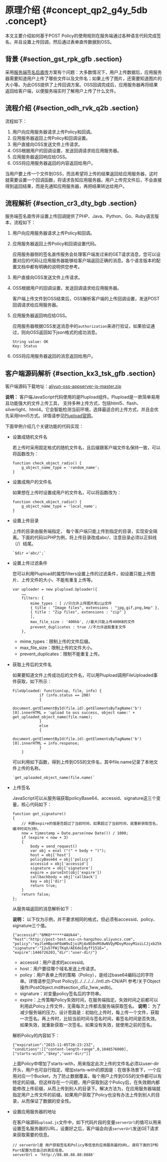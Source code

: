 # 原理介绍 {#concept_qp2_g4y_5db .concept}

本文主要介绍如何基于POST Policy的使用规则在服务端通过各种语言代码完成签名，并且设置上传回调，然后通过表单直传数据到OSS。

## 背景 {#section_gst_rpk_gfb .section}

采用[服务端签名后直传](intl.zh-CN/最佳实践/Web端直传实践/服务端签名后直传.md#)方案有个问题：大多数情况下，用户上传数据后，应用服务器需要知道用户上传了哪些文件以及文件名；如果上传了图片，还需要知道图片的大小等。为此OSS提供了上传回调方案。OSS回调完成后，应用服务器再将结果返回给客户端，以便服务端实时了解用户上传了什么文件。

## 流程介绍 {#section_odh_rvk_q2b .section}

 

流程如下：

1.  用户向应用服务器请求上传Policy和回调。
2.  应用服务器返回上传Policy和回调设置。
3.  用户直接向OSS发送文件上传请求。
4.  OSS根据用户的回调设置，发送回调请求给应用服务器。
5.  应用服务器返回响应给OSS。
6.  OSS将应用服务器返回的内容返回给用户。

当用户要上传一个文件到OSS，而且希望将上传的结果返回给应用服务器，这时就需要设置一个回调函数，将请求告知应用服务器。用户上传完文件后，不会直接得到返回结果，而是先通知应用服务器，再把结果转达给用户。

## 流程解析 {#section_cr3_dty_bgb .section}

服务端签名直传并设置上传回调提供了PHP、Java、Python、Go、Ruby语言版本，流程如下：

1.  用户向应用服务器请求上传Policy和回调。
2.  应用服务器返回上传Policy和回调设置代码。

    应用服务器侧的签名直传服务会处理客户端发过来的GET请求消息，您可以设置对应的代码让应用服务器能够给客户端返回正确的消息。各个语言版本的配置文档中都有明确的说明供您参考。

3.  用户直接向OSS发送文件上传请求。
4.  OSS根据用户的回调设置，发送回调请求给应用服务器。

    客户端上传文件到OSS结束后，OSS解析客户端的上传回调设置，发送POST回调请求给应用服务器。

5.  应用服务器返回响应给OSS。

    应用服务器根据OSS发送消息中的`authorization`来进行验证，如果验证通过，则向OSS返回如下json格式的成功消息。

    ```
    String value: OK
    Key: Status
    ```

6.  OSS将应用服务器返回的消息返回给用户。

## 客户端源码解析 {#section_kx3_tsk_gfb .section}

客户端源码下载地址：[aliyun-oss-appserver-js-master.zip](http://docs-aliyun.cn-hangzhou.oss.aliyun-inc.com/assets/attach/86983/APP_zh/1537971352825/aliyun-oss-appserver-js-master.zip)

**说明：** 客户端JavaScript代码使用的是Plupload组件。Plupload是一款简单易用且功能强大的文件上传工具， 支持多种上传方式，包括html5、flash、silverlight、html4。它会智能检测当前环境，选择最适合的上传方式，并且会优先采用html5方式。详情请参见[Plupload官网](https://www.plupload.com/)。

下面举例介绍几个关键功能的代码实现：

-   设置成随机文件名

    若上传时采用固定格式的随机文件名，且后缀跟客户端文件名保持一致，可以将函数改为：

    ```
    function check_object_radio() {
        g_object_name_type = 'random_name';
    }
    ```

-   设置成用户的文件名

    如果想在上传时设置成用户的文件名，可以将函数改为：

    ```
    function check_object_radio() {
        g_object_name_type = 'local_name';
    }
    ```

-   设置上传目录

    上传的目录由服务端指定， 每个客户端只能上传到指定的目录，实现安全隔离。下面的代码以PHP为例，将上传目录改成abc/，注意目录必须以正斜线（/）结尾。

    ```
    `$dir ='abc/';`
    ```

-   设置上传过滤条件

    您可以利用Plupload的属性filters设置上传的过滤条件，如设置只能上传图片、上传文件的大小、不能有重复上传等。

    ```
    var uploader = new plupload.Uploader({
        ……
        filters: {
            mime_types : [ //只允许上传图片和zip文件
            { title : "Image files", extensions : "jpg,gif,png,bmp" },
            { title : "Zip files", extensions : "zip" }
            ], 
            max_file_size : '400kb', //最大只能上传400KB的文件
            prevent_duplicates : true //不允许选取重复文件
        },
    ```

    -   mime\_types：限制上传的文件后缀。
    -   max\_file\_size：限制上传的文件大小。
    -   prevent\_duplicates：限制不能重复上传。
-   获取上传后的文件名

    如果要知道文件上传成功后的文件名，可以用Plupload调用FileUploaded事件获取，如下所示：

    ```
    FileUploaded: function(up, file, info) {
                if (info.status == 200)
                {
                    document.getElementById(file.id).getElementsByTagName('b')[0].innerHTML = 'upload to oss success, object name:' + get_uploaded_object_name(file.name);
                }
                else
                {
                    document.getElementById(file.id).getElementsByTagName('b')[0].innerHTML = info.response;
                }
        }
    ```

    可以利用如下函数，得到上传到OSS的文件名，其中file.name记录了本地文件上传的名称。

    ```
    `get_uploaded_object_name(file.name)`
    ```

-   上传签名

    JavaScript可以从服务端获取policyBase64、accessid、signature这三个变量，核心代码如下：

    ```
    function get_signature()
    {
        // 判断expire的值是否超过了当前时间，如果超过了当前时间，就重新获取签名，缓冲时间为3秒。
        now = timestamp = Date.parse(new Date()) / 1000; 
        if (expire < now + 3)
        {
            body = send_request()
            var obj = eval ("(" + body + ")");
            host = obj['host']
            policyBase64 = obj['policy']
            accessid = obj['accessid']
            signature = obj['signature']
            expire = parseInt(obj['expire'])
            callbackbody = obj['callback'] 
            key = obj['dir']
            return true;
        }
        return false;
    };
    ```

    从服务端返回的消息解析如下：

    **说明：** 以下仅为示例，并不要求相同的格式，但必须有accessid、policy、signature三个值。

    ```
    {"accessid":"6MKO******4AUk44",
    "host":"http://post-test.oss-cn-hangzhou.aliyuncs.com",
    "policy":"eyJleHBpcmF0aW9uIjoiMjAxNS0xMS0wNVQyMDoyMzoyM1oiLCJjxb25kaXRpb25zIjpbWyJjcb250ZW50LWxlbmd0aC1yYW5nZSIsMCwxMDQ4NTc2MDAwXSxbInN0YXJ0cy13aXRoIiwiJGtleSIsInVzZXItZGlyXC8iXV19",
    "signature":"I2u57FWjTKqX/AE6doIdyff151E=",
    "expire":1446726203,"dir":"user-dir/"}
    ```

    -   accessid：用户请求的accessid。
    -   host：用户要往哪个域名发送上传请求。
    -   policy：用户表单上传的策略（Policy），是经过base64编码过的字符串。详情请参见[Post Policy](../../../../../intl.zh-CN/API 参考/关于Object操作/PostObject.md#section_d5z_1ww_wdb)。
    -   signature：对变量policy签名后的字符串。
    -   expire：上传策略Policy失效时间，在服务端指定。失效时间之前都可以利用此Policy上传文件，无需每次上传都去服务端获取签名。
    **说明：** 为了减少服务端的压力，设计思路是：初始化上传时，每上传一个文件，获取一次签名。再上传时，比较当前时间与签名时间，看签名时间是否失效。如果失效，就重新获取一次签名，如果没有失效，就使用之前的签名。

    解析Policy的内容如下：

    ```
    {"expiration":"2015-11-05T20:23:23Z",
    "conditions":[["content-length-range",0,1048576000],
    ["starts-with","$key","user-dir/"]]
    ```

    上面Policy中增加了starts-with，用来指定此次上传的文件名必须以user-dir开头，用户也可自行指定。增加starts-with的原因是：在很多场景下，一个应用对应一个Bucket，为了防止数据覆盖，每个用户上传到OSS的文件都可以有特定的前缀。但这样存在一个问题，用户获取到这个Policy后，在失效期内都能修改上传前缀，从而上传到别人的目录下。解决方法为，在应用服务器端就指定用户上传文件的前缀。如果用户获取了Policy也没有办法上传到别人的目录，从而保证了数据的安全性。

-   设置应用服务器的地址

    在客户端源码`upload.js`文件中，如下代码片段的变量`serverUrl`的值可以用来设置签名服务器的URL，设置好之后，客户端会向该`serverUrl`发送GET请求来获取需要的信息。

    ```
    // serverUrl是 用户获取签名和Policy等信息的应用服务器的URL，请将下面的IP和Port配置为您自己的真实信息。
    serverUrl = 'http://88.88.88.88:8888'
    ```


